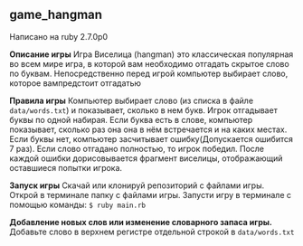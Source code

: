 ## **game_hangman**

Написано на ruby 2.7.0р0

**Описание игры**
Игра Виселица (hangman) это классическая популярная во всем мире игра,
в которой вам необходимо отгадать скрытое слово по буквам.
Непосредственно перед игрой компьютер выбирает слово, которое вампредстоит отгадатью

**Правила игры**
Компьютер выбирает слово (из списка в файле `data/words.txt`) и показывает,
сколько в нем букв. Игрок отгадывает буквы по одной набирая.
Если буква есть в слове, компьютер показывает, сколько раз она она
в нём встречается и на каких местах.
Если буквы нет, компьютер засчитывает ошибку(Допускается ошибится 7 раз).
Если слово отгадано полностью, то игрок победил. После каждой ошибки
дорисовывается фрагмент виселицы, отображающий оставшиеся попытки игрока.

**Запуск игры**
Скачай или клонируй репозиторий с файлами игры.
Открой в терминале папку с файлами игры.
Запусти игру в терминале с помощью команды:
`$ ruby main.rb`

**Добавление новых слов или изменение словарного запаса игры.**
Добавьте слово в верхнем регистре отдельной строкой в `data/words.txt`
